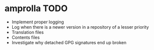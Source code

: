 amprolla TODO
=============

* Implement proper logging
* Log when there is a newer version in a repository of a lesser priority
* Translation files
* Contents files
* Investigate why detached GPG signatures end up broken
